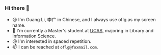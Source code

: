 ### Hi there 👋

- 😆 I'm Guang Li, 李广 in Chinese, and I always use oflg as my screen name.
- 🏫 I'm currently a Master's student at [UCAS](https://www.ucas.ac.cn/ "University of Chinese Academy of Sciences"), majoring in Library and Information Science.
- 😘 I'm interested in spaced repetition.
- 📫 I can be reached at `oflg@foxmail.com`.
